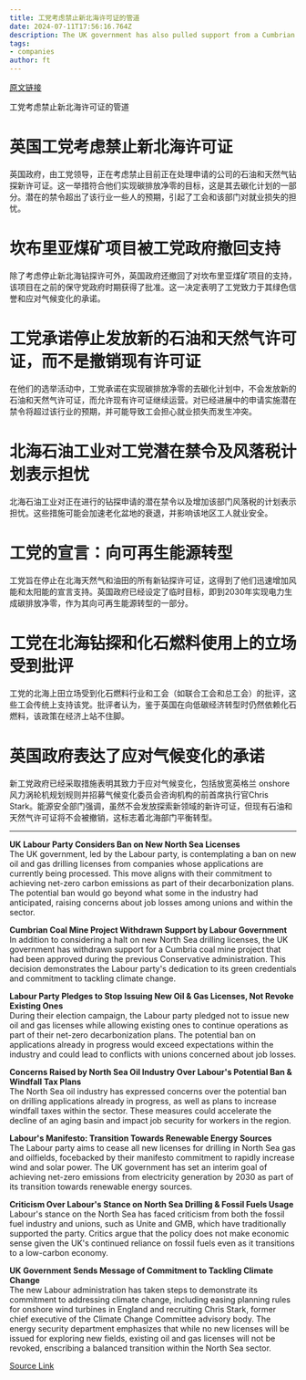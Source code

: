 ```yaml
---
title: 工党考虑禁止新北海许可证的管道
date: 2024-07-11T17:56:16.764Z
description: The UK government has also pulled support from a Cumbrian coal mine
tags: 
- companies
author: ft
---
```


[原文链接](https://ft.com/content/af2c1ba0-4ca3-436f-960a-f223619e6a22)

工党考虑禁止新北海许可证的管道

# 英国工党考虑禁止新北海许可证

英国政府，由工党领导，正在考虑禁止目前正在处理申请的公司的石油和天然气钻探新许可证。这一举措符合他们实现碳排放净零的目标，这是其去碳化计划的一部分。潜在的禁令超出了该行业一些人的预期，引起了工会和该部门对就业损失的担忧。

# 坎布里亚煤矿项目被工党政府撤回支持

除了考虑停止新北海钻探许可外，英国政府还撤回了对坎布里亚煤矿项目的支持，该项目在之前的保守党政府时期获得了批准。这一决定表明了工党致力于其绿色信誉和应对气候变化的承诺。

# 工党承诺停止发放新的石油和天然气许可证，而不是撤销现有许可证

在他们的选举活动中，工党承诺在实现碳排放净零的去碳化计划中，不会发放新的石油和天然气许可证，而允许现有许可证继续运营。对已经进展中的申请实施潜在禁令将超过该行业的预期，并可能导致工会担心就业损失而发生冲突。

# 北海石油工业对工党潜在禁令及风落税计划表示担忧

北海石油工业对正在进行的钻探申请的潜在禁令以及增加该部门风落税的计划表示担忧。这些措施可能会加速老化盆地的衰退，并影响该地区工人就业安全。

# 工党的宣言：向可再生能源转型

工党旨在停止在北海天然气和油田的所有新钻探许可证，这得到了他们迅速增加风能和太阳能的宣言支持。英国政府已经设定了临时目标，即到2030年实现电力生成碳排放净零，作为其向可再生能源转型的一部分。

# 工党在北海钻探和化石燃料使用上的立场受到批评

工党的北海上田立场受到化石燃料行业和工会（如联合工会和总工会）的批评，这些工会传统上支持该党。批评者认为，鉴于英国在向低碳经济转型时仍然依赖化石燃料，该政策在经济上站不住脚。

# 英国政府表达了应对气候变化的承诺

新工党政府已经采取措施表明其致力于应对气候变化，包括放宽英格兰 onshore风力涡轮机规划规则并招募气候变化委员会咨询机构的前首席执行官Chris Stark。能源安全部门强调，虽然不会发放探索新领域的新许可证，但现有石油和天然气许可证将不会被撤销，这标志着北海部门平衡转型。

---

 **UK Labour Party Considers Ban on New North Sea Licenses**  
The UK government, led by the Labour party, is contemplating a ban on new oil and gas drilling licenses from companies whose applications are currently being processed. This move aligns with their commitment to achieving net-zero carbon emissions as part of their decarbonization plans. The potential ban would go beyond what some in the industry had anticipated, raising concerns about job losses among unions and within the sector.

**Cumbrian Coal Mine Project Withdrawn Support by Labour Government**  
In addition to considering a halt on new North Sea drilling licenses, the UK government has withdrawn support for a Cumbria coal mine project that had been approved during the previous Conservative administration. This decision demonstrates the Labour party's dedication to its green credentials and commitment to tackling climate change.

**Labour Party Pledges to Stop Issuing New Oil & Gas Licenses, Not Revoke Existing Ones**  
During their election campaign, the Labour party pledged not to issue new oil and gas licenses while allowing existing ones to continue operations as part of their net-zero decarbonization plans. The potential ban on applications already in progress would exceed expectations within the industry and could lead to conflicts with unions concerned about job losses.

**Concerns Raised by North Sea Oil Industry Over Labour's Potential Ban & Windfall Tax Plans**  
The North Sea oil industry has expressed concerns over the potential ban on drilling applications already in progress, as well as plans to increase windfall taxes within the sector. These measures could accelerate the decline of an aging basin and impact job security for workers in the region.

**Labour's Manifesto: Transition Towards Renewable Energy Sources**  
The Labour party aims to cease all new licenses for drilling in North Sea gas and oilfields, focebacked by their manifesto commitment to rapidly increase wind and solar power. The UK government has set an interim goal of achieving net-zero emissions from electricity generation by 2030 as part of its transition towards renewable energy sources.

**Criticism Over Labour's Stance on North Sea Drilling & Fossil Fuels Usage**  
Labour's stance on the North Sea has faced criticism from both the fossil fuel industry and unions, such as Unite and GMB, which have traditionally supported the party. Critics argue that the policy does not make economic sense given the UK's continued reliance on fossil fuels even as it transitions to a low-carbon economy.

**UK Government Sends Message of Commitment to Tackling Climate Change**  
The new Labour administration has taken steps to demonstrate its commitment to addressing climate change, including easing planning rules for onshore wind turbines in England and recruiting Chris Stark, former chief executive of the Climate Change Committee advisory body. The energy security department emphasizes that while no new licenses will be issued for exploring new fields, existing oil and gas licenses will not be revoked, enscribing a balanced transition within the North Sea sector.

[Source Link](https://ft.com/content/af2c1ba0-4ca3-436f-960a-f223619e6a22)

